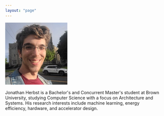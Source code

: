 ```yaml
---
layout: "page"
---
```




![](/members/jonathan.jpeg)

Jonathan Herbst is a Bachelor's and Concurrent Master's student at Brown University, studying Computer Science with a focus on Architecture and Systems. His research interests include machine learning, energy efficiency, hardware, and accelerator design.
